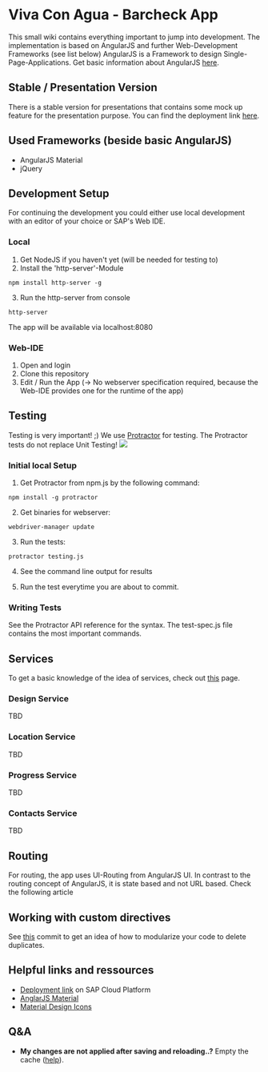# Viva Con Agua - Barcheck App
This small wiki contains everything important to jump into development.
The implementation is based on AngularJS and further Web-Development Frameworks (see list below)
AngularJS is a Framework to design Single-Page-Applications. Get basic information about AngularJS [here](https://angularjs.org/).

## Stable / Presentation Version
There is a stable version for presentations that contains some mock up feature for the presentation purpose. You can find the deployment link [here](https://barcheckshow-acb28be61.dispatcher.hana.ondemand.com/?hc_reset).

## Used Frameworks (beside basic AngularJS)
- AngularJS Material
- jQuery

## Development Setup
For continuing the development you could either use local development with an editor of your choice or SAP's Web IDE.

### Local
1. Get NodeJS if you haven't yet (will be needed for testing to)
2. Install the 'http-server'-Module
```
npm install http-server -g
```
3. Run the http-server from console
```
http-server
```
The app will be available via localhost:8080

### Web-IDE
1. Open and login
2. Clone this repository
3. Edit / Run the App (-> No webserver specification required, because the Web-IDE provides one for the runtime of the app)

## Testing
Testing is very important! ;) We use [Protractor](http://www.protractortest.org/#/) for testing. The Protractor tests do not replace Unit Testing!
![](https://cambridge-intelligence.com/wp-content/uploads/2014/08/protractor-logo-large.png)

### Initial local Setup
1. Get Protractor from npm.js by the following command:
```
npm install -g protractor
```
2. Get binaries for webserver:
```
webdriver-manager update
```
3. Run the tests:
```
protractor testing.js
```
4. See the command line output for results

5. Run the test everytime you are about to commit.

### Writing Tests
See the Protractor API reference for the syntax. The test-spec.js file contains the most important commands.

## Services
To get a basic knowledge of the idea of services, check out [this](https://docs.angularjs.org/guide/services) page.

### Design Service
TBD

### Location Service
TBD

### Progress Service
TBD

### Contacts Service
TBD

## Routing
For routing, the app uses UI-Routing from AngularJS UI. In contrast to the routing concept of AngularJS, it is state based and not URL based. Check the following article

## Working with custom directives
See [this](https://github.com/Viva-con-Agua/barcheck/commit/d279760a3f269ec2b6834eda5842398ec40307ae) commit to get an idea of how to modularize your code to delete duplicates.

## Helpful links and ressources
- [Deployment link](https://vivaconagua-acb28be61.dispatcher.hana.ondemand.com/?hc_reset) on SAP Cloud Platform
- [AnglarJS Material](https://material.angularjs.org/latest/)
- [Material Design Icons](https://material.io/icons/#ic_mail)

## Q&A
- **My changes are not applied after saving and reloading..?**
Empty the cache ([help](https://www.technipages.com/google-chrome-clear-cache)).
